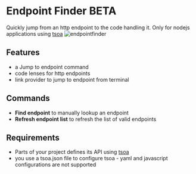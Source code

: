 # Endpoint Finder **BETA**

Quickly jump from an http endpoint to the code handling it. Only for nodejs applications using [tsoa](https://tsoa-community.github.io/docs/)
![endpointfinder](https://user-images.githubusercontent.com/2453277/235632071-cf4e90b3-cfbe-431a-9705-134fbed2f2ad.gif)

## Features

- a Jump to endpoint command
- code lenses for http endpoints
- link provider to jump to endpoint from terminal

## Commands

- **Find endpoint** to manually lookup an endpoint
- **Refresh endpoint list** to refresh the list of valid endpoints

## Requirements

- Parts of your project defines its API using [tsoa](https://tsoa-community.github.io/docs/)
- you use a tsoa.json file to configure tsoa - yaml and javascript configurations are not supported

